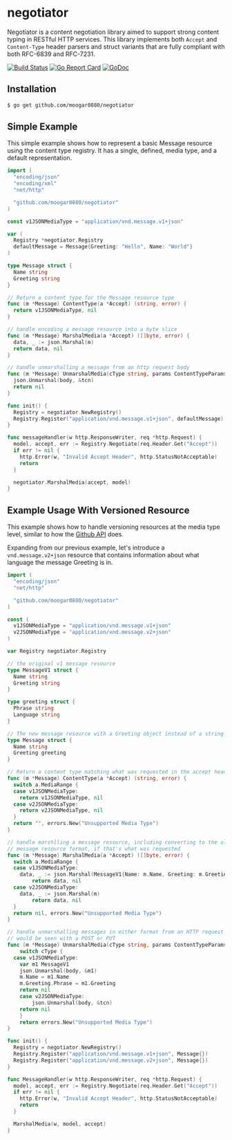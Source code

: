 # negotiator
Negotiator is a content negotiation library aimed to support strong content
typing in RESTful HTTP services. This library implements both `Accept` and
`Content-Type` header parsers and struct variants that are fully compliant with
both RFC-6839 and RFC-7231.

[![Build Status](https://travis-ci.org/moogar0880/negotiator.svg?branch=master)](https://travis-ci.org/moogar0880/negotiator)
[![Go Report Card](https://goreportcard.com/badge/github.com/moogar0880/negotiator)](https://goreportcard.com/report/github.com/moogar0880/negotiator)
[![GoDoc](https://godoc.org/github.com/moogar0880/negotiator?status.svg)](https://godoc.org/github.com/moogar0880/negotiator)

## Installation
```bash
$ go get github.com/moogar0880/negotiator
```

## Simple Example
This simple example shows how to represent a basic Message resource using the
content type registry. It has a single, defined, media type, and a default
representation.

```go
import (
  "encoding/json"
  "encoding/xml"
  "net/http"

  "github.com/moogar0880/negotiator"
)

const v1JSONMediaType = "application/vnd.message.v1+json"

var (
  Registry *negotiator.Registry
  defaultMessage = Message{Greeting: "Hello", Name: "World"}
)

type Message struct {
  Name string
  Greeting string
}

// Return a content type for the Message resource type
func (m *Message) ContentType(a *Accept) (string, error) {
  return v1JSONMediaType, nil
}

// handle encoding a message resource into a byte slice
func (m *Message) MarshalMedia(a *Accept) ([]byte, error) {
  data, _ := json.Marshal(m)
  return data, nil
}

// handle unmarshalling a message from an http request body
func (m *Message) UnmarshalMedia(cType string, params ContentTypeParams, body []byte) error {
  json.Unmarshal(body, &tcn)
  return nil
}

func init() {
  Registry = negotiator.NewRegistry()
  Registry.Register("application/vnd.message.v1+json", defaultMessage)
}

func messageHandler(w http.ResponseWriter, req *http.Request) {
  model, accept, err := Registry.Negotiate(req.Header.Get("Accept"))
  if err != nil {
    http.Error(w, "Invalid Accept Header", http.StatusNotAcceptable)
    return
  }

  negotiator.MarshalMedia(accept, model)
}
```


## Example Usage With Versioned Resource
This example shows how to handle versioning resources at the media type level,
similar to how the [Github API](https://developer.github.com/v3/#current-version)
does.

Expanding from our previous example, let's introduce a `vnd.message.v2+json`
resource that contains information about what language the message Greeting
is in.

```go
import (
  "encoding/json"
  "net/http"

  "github.com/moogar0880/negotiator"
)

const (
  v1JSONMediaType = "application/vnd.message.v1+json"
  v2JSONMediaType = "application/vnd.message.v2+json"
)

var Registry negotiator.Registry

// the original v1 message resource
type MessageV1 struct {
  Name string
  Greeting string
}

type greeting struct {
  Phrase string
  Language string
}

// The new message resource with a Greeting object instead of a string
type Message struct {
  Name string
  Greeting greeting
}

// Return a content type matching what was requested in the accept header
func (m *Message) ContentType(a *Accept) (string, error) {
  switch a.MediaRange {
  case v1JSONMediaType:
    return v1JSONMediaType, nil
  case v2JSONMediaType:
    return v2JSONMediaType, nil
  }
  return "", errors.New("Unsupported Media Type")
}

// handle marshlling a message resource, including converting to the old
// message resource format, if that's what was requested
func (m *Message) MarshalMedia(a *Accept) ([]byte, error) {
  switch a.MediaRange {
  case v1JSONMediaType:
    data, _ := json.Marshal(MessageV1{Name: m.Name, Greeting: m.Greeting.Phrase})
		return data, nil
  case v2JSONMediaType:
    data, _ := json.Marshal(m)
		return data, nil
  }
  return nil, errors.New("Unsupported Media Type")
}

// handle unmarshalling messages in either format from an HTTP request body as
// would be seen with a POST or PUT
func (m *Message) UnmarshalMedia(cType string, params ContentTypeParams, body []byte) error {
	switch cType {
  case v1JSONMediaType:
    var m1 MessageV1
    json.Unmarshal(body, &m1)
    m.Name = m1.Name
    m.Greeting.Phrase = m1.Greeting
    return nil
	case v2JSONMediaType:
		json.Unmarshal(body, &tcn)
    return nil
	}
	return errors.New("Unsupported Media Type")
}

func init() {
  Registry = negotiator.NewRegistry()
  Registry.Register("application/vnd.message.v1+json", Message{})
  Registry.Register("application/vnd.message.v2+json", Message{})
}

func MessageHandler(w http.ResponseWriter, req *http.Request) {
  model, accept, err := Registry.Negotiate(req.Header.Get("Accept"))
  if err != nil {
    http.Error(w, "Invalid Accept Header", http.StatusNotAcceptable)
    return
  }

  MarshalMedia(w, model, accept)
}
```
